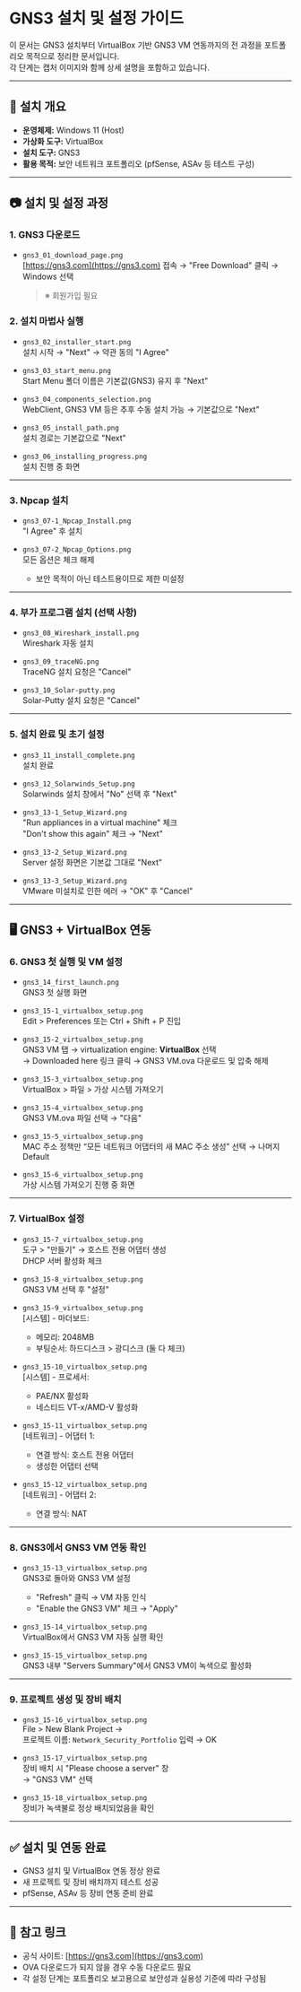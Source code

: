# GNS3 설치 및 설정 가이드

이 문서는 GNS3 설치부터 VirtualBox 기반 GNS3 VM 연동까지의 전 과정을 포트폴리오 목적으로 정리한 문서입니다.  
각 단계는 캡처 이미지와 함께 상세 설명을 포함하고 있습니다.

---

## 📌 설치 개요

- **운영체제:** Windows 11 (Host)
- **가상화 도구:** VirtualBox
- **설치 도구:** GNS3
- **활용 목적:** 보안 네트워크 포트폴리오 (pfSense, ASAv 등 테스트 구성)

---

## 📷 설치 및 설정 과정

### 1. GNS3 다운로드

- `gns3_01_download_page.png`  
  [https://gns3.com](https://gns3.com) 접속 → "Free Download" 클릭 → Windows 선택  
  > ※ 회원가입 필요

### 2. 설치 마법사 실행

- `gns3_02_installer_start.png`  
  설치 시작 → "Next" → 약관 동의 "I Agree"

- `gns3_03_start_menu.png`  
  Start Menu 폴더 이름은 기본값(GNS3) 유지 후 "Next"

- `gns3_04_components_selection.png`  
  WebClient, GNS3 VM 등은 추후 수동 설치 가능 → 기본값으로 "Next"

- `gns3_05_install_path.png`  
  설치 경로는 기본값으로 "Next"

- `gns3_06_installing_progress.png`  
  설치 진행 중 화면

---

### 3. Npcap 설치

- `gns3_07-1_Npcap_Install.png`  
  "I Agree" 후 설치

- `gns3_07-2_Npcap_Options.png`  
  모든 옵션은 체크 해제  
  - 보안 목적이 아닌 테스트용이므로 제한 미설정

---

### 4. 부가 프로그램 설치 (선택 사항)

- `gns3_08_Wireshark_install.png`  
  Wireshark 자동 설치

- `gns3_09_traceNG.png`  
  TraceNG 설치 요청은 "Cancel"

- `gns3_10_Solar-putty.png`  
  Solar-Putty 설치 요청은 "Cancel"

---

### 5. 설치 완료 및 초기 설정

- `gns3_11_install_complete.png`  
  설치 완료

- `gns3_12_Solarwinds_Setup.png`  
  Solarwinds 설치 창에서 "No" 선택 후 "Next"

- `gns3_13-1_Setup_Wizard.png`  
  "Run appliances in a virtual machine" 체크  
  "Don't show this again" 체크 → "Next"

- `gns3_13-2_Setup_Wizard.png`  
  Server 설정 화면은 기본값 그대로 "Next"

- `gns3_13-3_Setup_Wizard.png`  
  VMware 미설치로 인한 에러 → "OK" 후 "Cancel"

---

## 🖥 GNS3 + VirtualBox 연동

### 6. GNS3 첫 실행 및 VM 설정

- `gns3_14_first_launch.png`  
  GNS3 첫 실행 화면

- `gns3_15-1_virtualbox_setup.png`  
  Edit > Preferences 또는 Ctrl + Shift + P 진입

- `gns3_15-2_virtualbox_setup.png`  
  GNS3 VM 탭 → virtualization engine: **VirtualBox** 선택  
  → Downloaded here 링크 클릭 → GNS3 VM.ova 다운로드 및 압축 해제

- `gns3_15-3_virtualbox_setup.png`  
  VirtualBox > 파일 > 가상 시스템 가져오기

- `gns3_15-4_virtualbox_setup.png`  
  GNS3 VM.ova 파일 선택 → "다음"

- `gns3_15-5_virtualbox_setup.png`  
  MAC 주소 정책만 “모든 네트워크 어댑터의 새 MAC 주소 생성” 선택 → 나머지 Default

- `gns3_15-6_virtualbox_setup.png`  
  가상 시스템 가져오기 진행 중 화면

---

### 7. VirtualBox 설정

- `gns3_15-7_virtualbox_setup.png`  
  도구 > "만들기" → 호스트 전용 어댑터 생성  
  DHCP 서버 활성화 체크

- `gns3_15-8_virtualbox_setup.png`  
  GNS3 VM 선택 후 "설정"

- `gns3_15-9_virtualbox_setup.png`  
  [시스템] - 마더보드:  
  - 메모리: 2048MB  
  - 부팅순서: 하드디스크 > 광디스크 (둘 다 체크)

- `gns3_15-10_virtualbox_setup.png`  
  [시스템] - 프로세서:  
  - PAE/NX 활성화  
  - 네스티드 VT-x/AMD-V 활성화

- `gns3_15-11_virtualbox_setup.png`  
  [네트워크] - 어댑터 1:  
  - 연결 방식: 호스트 전용 어댑터  
  - 생성한 어댑터 선택

- `gns3_15-12_virtualbox_setup.png`  
  [네트워크] - 어댑터 2:  
  - 연결 방식: NAT

---

### 8. GNS3에서 GNS3 VM 연동 확인

- `gns3_15-13_virtualbox_setup.png`  
  GNS3로 돌아와 GNS3 VM 설정  
  - "Refresh" 클릭 → VM 자동 인식  
  - "Enable the GNS3 VM" 체크 → "Apply"

- `gns3_15-14_virtualbox_setup.png`  
  VirtualBox에서 GNS3 VM 자동 실행 확인

- `gns3_15-15_virtualbox_setup.png`  
  GNS3 내부 "Servers Summary"에서 GNS3 VM이 녹색으로 활성화

---

### 9. 프로젝트 생성 및 장비 배치

- `gns3_15-16_virtualbox_setup.png`  
  File > New Blank Project →  
  프로젝트 이름: `Network_Security_Portfolio` 입력 → OK

- `gns3_15-17_virtualbox_setup.png`  
  장비 배치 시 "Please choose a server" 창  
  → "GNS3 VM" 선택

- `gns3_15-18_virtualbox_setup.png`  
  장비가 녹색불로 정상 배치되었음을 확인

---

## ✅ 설치 및 연동 완료

- GNS3 설치 및 VirtualBox 연동 정상 완료
- 새 프로젝트 및 장비 배치까지 테스트 성공
- pfSense, ASAv 등 장비 연동 준비 완료

---

## 📎 참고 링크

- 공식 사이트: [https://gns3.com](https://gns3.com)
- OVA 다운로드가 되지 않을 경우 수동 다운로드 필요
- 각 설정 단계는 포트폴리오 보고용으로 보안성과 실용성 기준에 따라 구성됨
